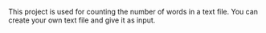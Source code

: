 This project is used for counting the number of words in a text file. You can create your own text file and give it as input.
